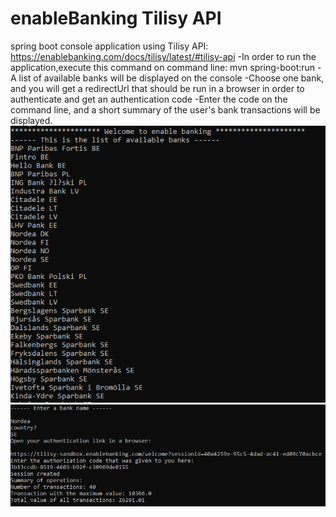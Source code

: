 # enableBanking Tilisy API
spring boot console application using Tilisy API: https://enablebanking.com/docs/tilisy/latest/#tilisy-api
   -In order to run the application,execute this command on command line: mvn spring-boot:run 
   -A list of available banks will be displayed on the console
   -Choose one bank, and you will get a redirectUrl that should be run in a browser in order to authenticate and get an authentication code
   -Enter the code on the command line, and a short summary of the user's bank transactions will be displayed.
![banks](banks.PNG)
![commands](commands.PNG)
